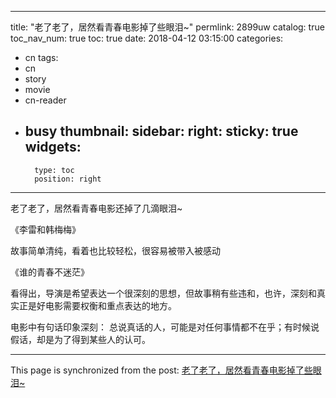 
---
title: "老了老了，居然看青春电影掉了些眼泪~"
permlink: 2899uw
catalog: true
toc_nav_num: true
toc: true
date: 2018-04-12 03:15:00
categories:
- cn
tags:
- cn
- story
- movie
- cn-reader
- busy
thumbnail: 
sidebar:
    right:
        sticky: true
widgets:
    -
        type: toc
        position: right
---


老了老了，居然看青春电影还掉了几滴眼泪~

《李雷和韩梅梅》

故事简单清纯，看着也比较轻松，很容易被带入被感动

《谁的青春不迷茫》

看得出，导演是希望表达一个很深刻的思想，但故事稍有些违和，也许，深刻和真实正是好电影需要权衡和重点表达的地方。

电影中有句话印象深刻：
总说真话的人，可能是对任何事情都不在乎；有时候说假话，却是为了得到某些人的认可。

- - -

This page is synchronized from the post: [老了老了，居然看青春电影掉了些眼泪~](https://steemit.com/@andrewma/2899uw)
